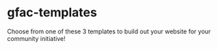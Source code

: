 # gfac-templates
Choose from one of these 3 templates to build out your website for your community initiative! 
